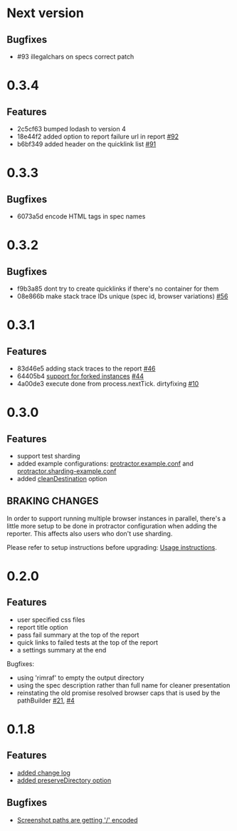 # Next version

## Bugfixes

- #93 illegalchars on specs correct patch

# 0.3.4

## Features

- 2c5cf63 bumped lodash to version 4
- 18e44f2 added option to report failure url in report [#92](https://github.com/mlison/protractor-jasmine2-screenshot-reporter/pull/92)
- b6bf349 added header on the quicklink list [#91](https://github.com/mlison/protractor-jasmine2-screenshot-reporter/pull/91)

# 0.3.3

## Bugfixes

- 6073a5d encode HTML tags in spec names

# 0.3.2

## Bugfixes

- f9b3a85 dont try to create quicklinks if there's no container for them
- 08e866b make stack trace IDs unique (spec id, browser variations) [#56](https://github.com/mlison/protractor-jasmine2-screenshot-reporter/issues/56)

# 0.3.1

## Features

- 83d46e5 adding stack traces to the report [#46](https://github.com/mlison/protractor-jasmine2-screenshot-reporter/issues/44)
- 64405b4 [support for forked instances](https://github.com/mlison/protractor-jasmine2-screenshot-reporter/blob/master/README.md#forked-browser-instances) [#44](https://github.com/mlison/protractor-jasmine2-screenshot-reporter/issues/44)
- 4a00de3 execute done from process.nextTick. dirtyfixing [#10](https://github.com/mlison/protractor-jasmine2-screenshot-reporter/issues/10)

# 0.3.0

## Features
- support test sharding
- added example configurations: [protractor.example.conf](https://github.com/mlison/protractor-jasmine2-screenshot-reporter/blob/master/docs/protractor.example.conf) and [protractor.sharding-example.conf](https://github.com/mlison/protractor-jasmine2-screenshot-reporter/blob/master/docs/protractor.sharding-example.conf)
- added [cleanDestination](https://github.com/mlison/protractor-jasmine2-screenshot-reporter/blob/master/README.md#clean-destination-directory-optional) option

## BRAKING CHANGES
In order to support running multiple browser instances in parallel, there's a little more setup to be done in protractor configuration when adding the reporter. This affects also users who don't use sharding.

Please refer to setup instructions before upgrading: [Usage instructions](https://github.com/mlison/protractor-jasmine2-screenshot-reporter#usage).

# 0.2.0

## Features
- user specified css files
- report title option
- pass fail summary at the top of the report
- quick links to failed tests at the top of the report
- a settings summary at the end

Bugfixes:
- using 'rimraf' to empty the output directory
- using the spec description rather than full name for cleaner presentation
- reinstating the old promise resolved browser caps that is used by the pathBuilder [#21](https://github.com/mlison/protractor-jasmine2-screenshot-reporter/issues/21), [#4](https://github.com/mlison/protractor-jasmine2-screenshot-reporter/issues/4)

# 0.1.8

## Features

- [added change log](https://github.com/mlison/protractor-jasmine2-screenshot-reporter/commit/c56a9d935180883b0555523c4ab3b61395ae4ff3)
- [added preserveDirectory option](https://github.com/mlison/protractor-jasmine2-screenshot-reporter/pull/19)

## Bugfixes

- [Screenshot paths are getting '/' encoded](https://github.com/mlison/protractor-jasmine2-screenshot-reporter/issues/31)
